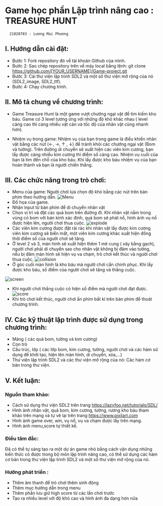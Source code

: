 
# Game học phần Lập trình nâng cao : TREASURE HUNT
      21020783 - Lương Mai Phương
## I.	Hướng dẫn cài đặt:
-	Bước 1: Fork repository đó về tài khoản Github của mình.
-	Bước 2: Sao chép repository trên về máy local bằng lệnh: git clone https://github.com/[YOUR_USERNAME]/Game-project.git
-	Bước 3: Cài thư viện lập trình SDL2 và một số thư viện mở rộng của nó (SDL2_image, SDL2_ttf).
-	Bước 4: Chạy chương trình.
## II.	Mô tả chung về chương trình:
-	Game Treasure Hunt là một game vượt chướng ngại vật để tìm kiếm kho báu. Game có 3 level tương ứng với những độ khó khác nhau ( level càng cao thì càng nhiều vật cản và tốc độ của nhân vật cũng nhanh hơn). 

-	Nhiệm vụ trong game: Nhiệm vụ của bạn trong game là điều khiển nhân vật bằng các nút (←, →, ↑ , ↓) để tránh khỏi các chướng ngại vật (Bom và tường). Trên đường di chuyển sẽ xuất hiện các viên kim cương, bạn lấy được càng nhiều kim cương thì điểm số càng cao. Nhiệm vụ cuối của bạn là tìm đến chỗ của kho báu. Khi lấy được kho báu nhiệm vụ của bạn hoàn thành và bạn là người chiến thắng.
## III.	Các chức năng trong trò chơi:
-	Menu của game: Người chơi lựa chọn độ khó bằng các nút trên bàn phím theo hướng dẫn.
![Menu](https://i.imgur.com/yELhLJj.jpg)
-	Đồ họa của game.
-	Nhận input từ bàn phím để di chuyển nhân vật
-	Chọn vị trí và đặt các quả bom trên đường đi. Khi nhân vật nằm trong vùng có bom với bán kính xác định, quả bom sẽ phát nổ, hình ảnh vụ nổ được hiện lên, người chơi thua cuộc.
![explode](https://i.imgur.com/K7eg355.jpg)
-	Các viên kim cương được đặt rải rác khi nhân vật lấy được kim cương viên kim cương sẽ biến mất, một viên kim cương khác xuất hiện đồng thời điểm số của người chơi sẽ tăng.
-	Ở level 2 và 3, màn hình sẽ xuất hiện thêm 1 mê cung ( xây bằng gạch), người chơi phải di chuyển sao cho nhân vật không bị đâm vào tường, nếu bị đâm màn hình sẽ hiện vụ va chạm, trò chơi kết thúc và người chơi thua cuộc.
![collision](https://i.imgur.com/MaZ54dx.jpg)
-	Ở góc cuối màn hình là kho báu mà người chơi cần chinh phục. Khi lấy được kho báu, số điểm của người chơi sẽ tăng và thắng cuộc.

![screen](https://i.imgur.com/xj3BKPX.jpg)

-	Khi người chơi thắng cuộc có hiện số điểm mà người chơi đạt được.
![score](https://i.imgur.com/F1XrKKk.jpg)
-	Khi trò chơi kết thúc, người chơi ấn phím bất kì trên bàn phím để thoát chương trình.
## IV.	Các kỹ thuật lập trình được sử dụng trong chương trình:
-	Mảng ( các quả bom, tường và kim cương)
-	Con trỏ
-	Cấu trúc, lớp ( các lớp bom, kim cương, tường, người chơi và các hàm sử dụng để khởi tạo, hiện lên màn hình, di chuyển, xóa,…)
-	Thư viện lập trình SDL2 và các thư viện mở rộng của nó: Các hàm cơ bản trong thư viện.
## V.	Kết luận:
### Nguồn tham khảo:
-	Cách sử dụng thư viện SDL2 trên trang https://lazyfoo.net/tutorials/SDL/
-	Hình ảnh nhân vật, quả bom, kim cương, tường, rương kho báu tham khảo trên mạng và tự vẽ lại trên trang https://www.pixilart.com
-	Hình ảnh game over, win, vụ nổ, vụ va chạm được lấy trên mạng.
-	Hình ảnh menu,score tự thiết kế.
###	Điều tâm đắc:
 Đã có thể tự sáng tạo ra một dự án game nhỏ bằng cách vận dụng những kiến thức có được trong bộ môn lập trình nâng cao, có thể sử dụng các hàm cơ bản trong thư viện lập trình SDL2 và một số thư viện mở rộng của nó.
### Hướng phát triển : 
-	Thêm âm thanh để trò chơi thêm sinh động
-	Thêm mục hướng dẫn trong menu
-	Thêm phần lưu giữ high score từ các lần chơi trước
-	Tạo ra nhiều level với độ khó cao và hình ảnh đa dạng hơn nữa

